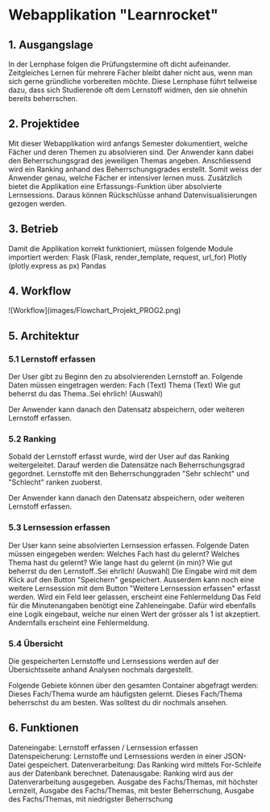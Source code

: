 <h1>Webapplikation "Learnrocket"</h1>
<h2>1. Ausgangslage</h2>
In der Lernphase folgen die Prüfungstermine oft dicht aufeinander. Zeitgleiches Lernen für 
mehrere Fächer bleibt daher nicht aus, 
wenn man sich gerne gründliche vorbereiten möchte. Diese Lernphase führt teilweise dazu, dass sich Studierende
oft dem Lernstoff widmen, den sie ohnehin bereits beherrschen.


<h2>2. Projektidee</h2>
Mit dieser Webapplikation wird anfangs Semester dokumentiert, welche Fächer und deren Themen zu absolvieren sind. 
Der Anwender kann dabei den Beherrschungsgrad des jeweiligen Themas angeben. Anschliessend wird ein Ranking anhand des Beherrschungsgrades erstellt.
Somit weiss der Anwender genau, welche Fächer er intensiver lernen muss. Zusätzlich bietet die Applikation eine Erfassungs-Funktion
über absolvierte Lernsessions. Daraus können Rückschlüsse anhand Datenvisualisierungen gezogen werden.

<h2>3. Betrieb</h2>
Damit die Applikation korrekt funktioniert, müssen folgende Module importiert werden:
Flask (Flask, render_template, request, url_for)
Plotly (plotly.express as px)
Pandas

<h2>4. Workflow</h2>
![Workflow](images/Flowchart_Projekt_PROG2.png)

<h2>5. Architektur</h2>

<h3>5.1 Lernstoff erfassen</h3>
Der User gibt zu Beginn den zu absolvierenden Lernstoff an. 
Folgende Daten müssen eingetragen werden: 
Fach (Text)
Thema (Text)
Wie gut beherrst du das Thema..Sei ehrlich! (Auswahl)

Der Anwender kann danach den Datensatz abspeichern, oder weiteren Lernstoff erfassen.

<h3>5.2 Ranking</h3>
Sobald der Lernstoff erfasst wurde, wird der User auf das Ranking weitergeleitet. 
Darauf werden die Datensätze nach Beherrschungsgrad gegordnet. 
Lernstoffe mit den Beherrschunggraden "Sehr schlecht" und "Schlecht" ranken zuoberst.

Der Anwender kann danach den Datensatz abspeichern, oder weiteren Lernstoff erfassen.

<h3>5.3 Lernsession erfassen</h3>
Der User kann seine absolvierten Lernsession erfassen. Folgende Daten müssen eingegeben werden:
Welches Fach hast du gelernt?
Welches Thema hast du gelernt?
Wie lange hast du gelernt (in min)?
Wie gut beherrst du den Lernstoff..Sei ehrlich! (Auswahl)
Die Eingabe wird mit dem Klick auf den Button "Speichern" gespeichert. Ausserdem kann noch eine weitere Lernsession mit dem Button "Weitere Lernsession erfassen" erfasst werden.
Wird ein Feld leer gelassen, erscheint eine Fehlermeldung
Das Feld für die Minutenangaben benötigt eine Zahleneingabe. 
Dafür wird ebenfalls eine Logik eingebaut, welche nur einen Wert der grösser als 1 ist akzeptiert. 
Andernfalls erscheint eine Fehlermeldung.

<h3>5.4 Übersicht</h3>
Die gespeicherten Lernstoffe und Lernsessions werden auf der Übersichtsseite anhand Analysen nochmals dargestellt.

Folgende Gebiete können über den gesamten Container abgefragt werden: 
Dieses Fach/Thema wurde am häufigsten gelernt.
Dieses Fach/Thema beherrschst du am besten.
Was solltest du dir nochmals ansehen.

<h2>6. Funktionen</h2>
Dateneingabe: Lernstoff erfassen / Lernsession erfassen
Datenspeicherung: Lernstoffe und Lernsessions werden in einer JSON-Datei gespeichert.
Datenverarbeitung: Das Ranking wird mittels For-Schleife aus der Datenbank berechnet.
Datenausgabe: Ranking wird aus der Datenverarbeitung ausgegeben. 
Ausgabe des Fachs/Themas, mit höchster Lernzeit, 
Ausgabe des Fachs/Themas, mit bester Beherrschung, 
Ausgabe des Fachs/Themas, mit niedrigster Beherrschung